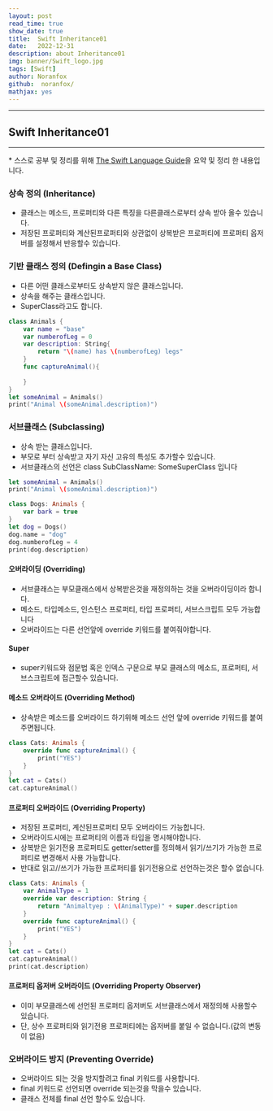 ```yaml
---
layout: post
read_time: true
show_date: true
title:  Swift Inheritance01
date:   2022-12-31
description: about Inheritance01
img: banner/Swift_logo.jpg
tags: [Swift]
author: Noranfox
github:  noranfox/
mathjax: yes
---
```


---
## Swift Inheritance01
---
\* 스스로 공부 및 정리를 위해 [The Swift Language Guide](https://jusung.gitbook.io/the-swift-language-guide/)을 요약 및 정리 한 내용입니다. 

### 상속 정의 (Inheritance)
   - 클래스는 메소드, 프로퍼티와 다른 특징을 다른클래스로부터 상속 받아 올수 있습니다.
   - 저장된 프로퍼티와 계산된프로퍼티와 상관없이 상복받은 프로퍼티에 프로퍼티 옵저버를 설정해서 반응할수 있습니다.

### 기반 클래스 정의 (Defingin a Base Class)
   - 다른 어떤 클래스로부터도 상속받지 않은 클래스입니다.
   - 상속을 해주는 클래스입니다.
   - SuperClass라고도 합니다.

```swift
class Animals {
    var name = "base"
    var numberofLeg = 0
    var description: String{
        return "\(name) has \(numberofLeg) legs"
    }
    func captureAnimal(){
        
    }
}
let someAnimal = Animals()
print("Animal \(someAnimal.description)")
```

### 서브클래스 (Subclassing)
   - 상속 받는 클래스입니다.
   - 부모로 부터 상속받고 자기 자신 고유의 특성도 추가할수 있습니다.
   - 서브클래스의 선언은 class SubClassName: SomeSuperClass 입니다

```swift
let someAnimal = Animals()
print("Animal \(someAnimal.description)")

class Dogs: Animals {
    var bark = true
}
let dog = Dogs()
dog.name = "dog"
dog.numberofLeg = 4
print(dog.description)
```

#### 오버라이딩 (Overriding)
   - 서브클래스는 부모클래스에서 상복받은것을 재정의하는 것을 오버라이딩이라 합니다.
   - 메소드, 타입메소드, 인스턴스 프로퍼티, 타입 프로퍼티, 서브스크립트 모두 가능합니다
   - 오버라이드는 다른 선언앞에 override 키워드를 붙여줘야합니다.

#### Super
   - super키워드와 점문법 혹은 인덱스 구문으로 부모 클래스의 메소드, 프로퍼티, 서브스크립트에 접근할수 있습니다.

#### 메소드 오버라이드 (Overriding Method)
   - 상속받은 메소드를 오버라이드 하기위해 메소드 선언 앞에 override 키워드를 붙여주면됩니다.

```swift
class Cats: Animals {
    override func captureAnimal() {
        print("YES")
    }
}
let cat = Cats()
cat.captureAnimal()
```

#### 프로퍼티 오버라이드 (Overriding Property)
   - 저장된 프로퍼티, 계산된프로퍼티 모두 오버라이드 가능합니다.
   - 오버라이드시에는 프로퍼티의 이름과 타입을 명시해야합니다.
   - 상복받은 읽기전용 프로퍼티도 getter/setter를 정의해서 읽기/쓰기가 가능한 프로퍼티로 변경해서 사용 가능합니다.
   - 반대로 읽고//쓰기가 가능한 프로퍼티를 읽기전용으로 선언하는것은 할수 없습니다.

```swift
class Cats: Animals {
    var AnimalType = 1
    override var description: String {
        return "Animaltyep : \(AnimalType)" + super.description
    }
    override func captureAnimal() {
        print("YES")
    }
}
let cat = Cats()
cat.captureAnimal()
print(cat.description)
```

#### 프로퍼티 옵저버 오버라이드 (Overriding Property Observer)
   - 이미 부모클래스에 선언된 프로퍼티 옵저버도 서브클래스에서 재정의해 사용할수 있습니다.
   - 단, 상수 프로퍼티와 읽기전용 프로퍼티에는 옵저버를 붙일 수 없습니다.(값의 변동이 없음)

### 오버라이드 방지 (Preventing Override)
   - 오버라이드 되는 것을 방지할려고 final 키워드를 사용합니다.
   - final 키워드로 선언되면 override 되는것을 막을수 있습니다.
   - 클래스 전체를 final 선언 할수도 있습니다.